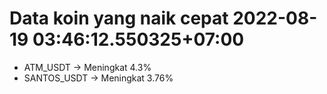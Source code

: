 # Data koin yang naik cepat 2022-08-19 03:46:12.550325+07:00

* ATM_USDT -> Meningkat 4.3%
* SANTOS_USDT -> Meningkat 3.76%
